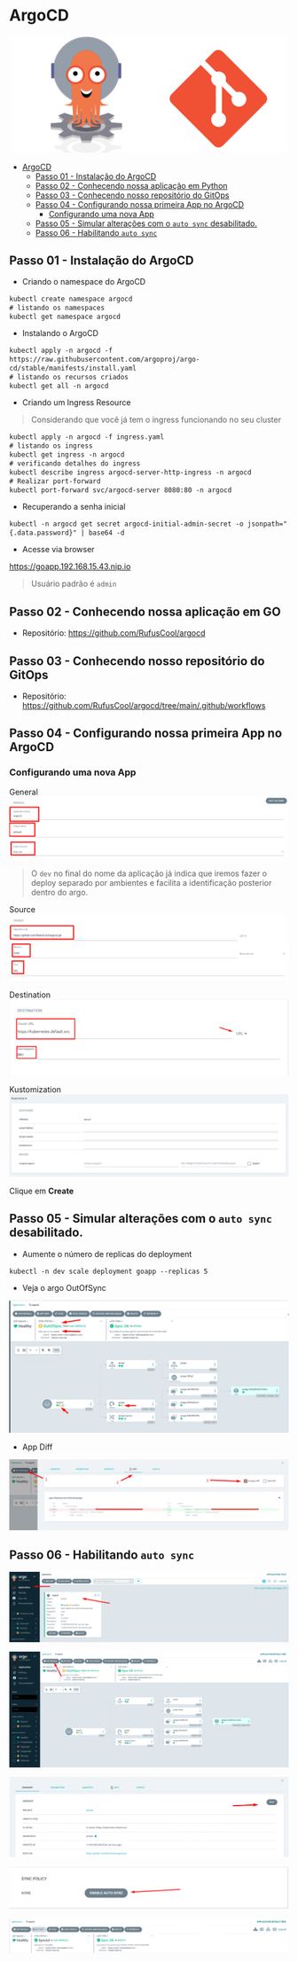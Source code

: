 # ArgoCD

![Source](img/argocd-git-00.png)

- [ArgoCD](#argocd)
  - [Passo 01 - Instalação do ArgoCD](#passo-01---instalação-do-argocd)
  - [Passo 02 - Conhecendo nossa aplicação em Python](#passo-02---conhecendo-nossa-aplicação-em-python)
  - [Passo 03 - Conhecendo nosso repositório do GitOps](#passo-03---conhecendo-nosso-repositório-do-gitops)
  - [Passo 04 - Configurando nossa primeira App no ArgoCD](#passo-04---configurando-nossa-primeira-app-no-argocd)
    - [Configurando uma nova App](#configurando-uma-nova-app)
  - [Passo 05 - Simular alterações com o `auto sync` desabilitado.](#passo-05---simular-alterações-com-o-auto-sync-desabilitado)
  - [Passo 06 - Habilitando `auto sync`](#passo-06---habilitando-auto-sync)


## Passo 01 - Instalação do ArgoCD

- Criando o namespace do ArgoCD
```
kubectl create namespace argocd
# listando os namespaces
kubectl get namespace argocd
```

- Instalando o ArgoCD
```
kubectl apply -n argocd -f https://raw.githubusercontent.com/argoproj/argo-cd/stable/manifests/install.yaml
# listando os recursos criados
kubectl get all -n argocd
```

- Criando um Ingress Resource

> Considerando que você já tem o ingress funcionando no seu cluster

```
kubectl apply -n argocd -f ingress.yaml
# listando os ingress
kubectl get ingress -n argocd
# verificando detalhes do ingress
kubectl describe ingress argocd-server-http-ingress -n argocd
# Realizar port-forward
kubectl port-forward svc/argocd-server 8080:80 -n argocd
```

- Recuperando a senha inicial

```
kubectl -n argocd get secret argocd-initial-admin-secret -o jsonpath="{.data.password}" | base64 -d
```

- Acesse via browser

https://goapp.192.168.15.43.nip.io

> Usuário padrão é `admin`

## Passo 02 - Conhecendo nossa aplicação em GO

- Repositório: https://github.com/RufusCool/argocd

## Passo 03 - Conhecendo nosso repositório do GitOps

- Repositório: https://github.com/RufusCool/argocd/tree/main/.github/workflows

## Passo 04 - Configurando nossa primeira App no ArgoCD

### Configurando uma nova App

General
![General](/img/argocd-newapp-01-general.png)

> O `dev` no final do nome da aplicação já indica que iremos fazer o deploy separado por ambientes e facilita a identificação posterior dentro do argo.

Source
![Source](img/argocd-newapp-02-source.png)

Destination
![Source](img/argocd-newapp-03-destination.png)

Kustomization
![Source](img/argocd-newapp-04-helm.png)

Clique em **Create**

## Passo 05 - Simular alterações com o `auto sync` desabilitado.

- Aumente o número de replicas do deployment

```
kubectl -n dev scale deployment goapp --replicas 5
```

- Veja o argo OutOfSync

![OutOfSync](img/argocd-newapp-05-autosync-disable-outofsync.png)

- App Diff

![](img/argocd-newapp-06-app-diff.png)

## Passo 06 - Habilitando `auto sync`

![](img/argocd-newapp-07-selecionando-app.png)

![](img/argocd-newapp-08-application-details.png)

![](img/argocd-newapp-09-edit.png)

![](img/argocd-newapp-10-sync-policy.png)

![](img/argocd-newapp-11-app-state.png)

